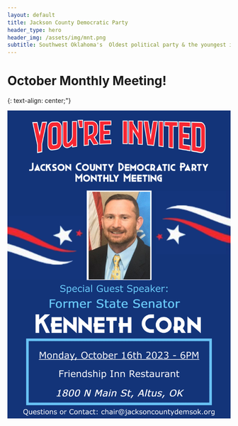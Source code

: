 ```yaml
---
layout: default
title: Jackson County Democratic Party
header_type: hero
header_img: /assets/img/mnt.png
subtitle: Southwest Oklahoma's  Oldest political party & the youngest in spirit
---
```


# October Monthly Meeting!
{: text-align: center;"}

![My image Name](/assets/img/announce/OctMeeting.png)